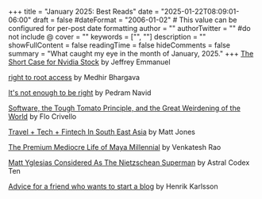 +++
title = "January 2025: Best Reads"
date = "2025-01-22T08:09:01-06:00"
draft = false
#dateFormat = "2006-01-02" # This value can be configured for per-post date formatting
author = ""
authorTwitter = "" #do not include @
cover = ""
keywords = ["", ""]
description = ""
showFullContent = false
readingTime = false
hideComments = false
summary = "What caught my eye in the month of January, 2025."
+++
[The Short Case for Nvidia Stock](https://youtubetranscriptoptimizer.com/blog/05_the_short_case_for_nvda) by Jeffrey Emmanuel

[right to root access](https://medhir.com/blog/right-to-root-access) by Medhir Bhargava

[It's not enough to be right](https://databased.pedramnavid.com/p/its-not-enough-to-be-right) by Pedram Navid

[Software, the Tough Tomato Principle, and the Great Weirdening of the World](https://flocrivello.com/software-the-tough-tomato-principle-and-the-great-weirdening-of-the-world/) by Flo Crivello

[Travel + Tech + Fintech In South East Asia](https://www.paymentsculture.com/p/travel-tech-fintech-in-south-east) by Matt Jones

[The Premium Mediocre Life of Maya Millennial](https://www.ribbonfarm.com/2017/08/17/the-premium-mediocre-life-of-maya-millennial/) by Venkatesh Rao

[Matt Yglesias Considered As The Nietzschean Superman](https://www.astralcodexten.com/p/matt-yglesias-considered-as-the-nietzschean) by Astral Codex Ten

[Advice for a friend who wants to start a blog](https://www.henrikkarlsson.xyz/p/start-a-blog) by Henrik Karlsson
